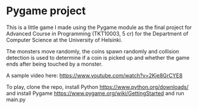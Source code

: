 # Pygame project
This is a little game I made using the Pygame module as the final project for Advanced Course in Programming (TKT10003, 5 cr) for the Department of Computer Science at the University of Helsinki.

The monsters move randomly, the coins spawn randomly and collision detection is used to determine if a coin is picked up and whether the game ends after being touched by a monster.

A sample video here: https://www.youtube.com/watch?v=2Kje8GrCYE8

To play, clone the repo, install Python https://www.python.org/downloads/ and install Pygame https://www.pygame.org/wiki/GettingStarted and run main.py
